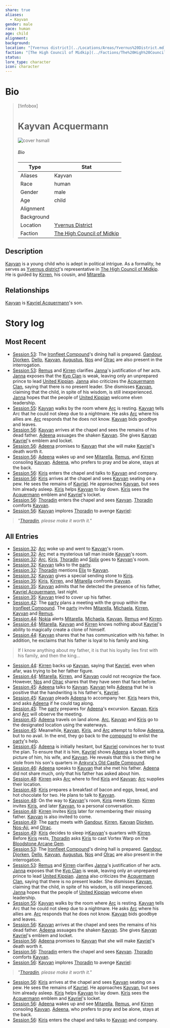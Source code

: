 ```yaml
---
share: true
aliases:
  - Kayvan
gender: male
race: human
age: child
alignment: 
background: 
location: "[Yvernus district](../Locations/Areas/Yvernus%20District.md)"
faction: "[The High Council of Midkip](../Factions/The%20High%20Council%20of%20Midkip.md)"
status: 
lore_type: character
icon: character
---
```

# Bio
> [!infobox]
> # Kayvan Acquermann
> ![cover hsmall](insertimage.png)
> ##### Bio
> | Type | Stat |
> | ---- | ---- |
> | Aliases | Kayvan|
> | Race| human |
> | Gender| male|
> | Age | child|
> | Alignment|| 
> | Background| |
> | Location|  [Yvernus District](../Locations/Areas/Yvernus%20District.md)|
> | Faction| [The High Council of Midkip](../Factions/The%20High%20Council%20of%20Midkip.md)| 
## Description
[Kayvan](Kayvan%20Acquermann.md) is a young child who is adept in political intrigue. As a formality, he serves as [Yvernus district](../Locations/Areas/Yvernus%20District.md)'s representative in [The High Council of Midkip](../Factions/The%20High%20Council%20of%20Midkip.md). He is guided by [Kirren](./Kirren%20Acquermann.md), his cousin, and [Mitarella](./Mitarella%20Randall.md).
## Relationships
[Kayvan](Kayvan%20Acquermann.md) is [Kayriel Acquermann](./Kayriel%20Acquermann.md)'s son.
# Story log
## Most Recent
- [Session 53](../Session%20Log/Session%2053.md): The [Ironfleet Compound](Ironfleet%20Compound.md)'s dining hall is prepared. [Gandour](Gandour%20Ironfleet.md), [Djorken](Djorken%20Veegar.md), [Dello](Dello%20Stoneshard.md), [Kayvan](Kayvan%20Acquermann.md), [Augustus](Augustus.md), [Nos](Nos-Aji.md) and [Olrac](Olrac.md) are also present in the interrogation.
- [Session 53](../Session%20Log/Session%2053.md): [Remus](Remus%20Kyp.md) and [Kirren](Kirren%20Acquermann.md) clarifies [Janna](Janna%20Furwish.md)'s justification of her acts. [Janna](Janna%20Furwish.md) exposes that the [Kyp Clan](Kyp%20Clan.md) is weak, leaving only an unprepared prince to lead [United Kippian](Kingdom%20of%20United%20Kippian.md). [Janna](Janna%20Furwish.md) also criticizes the [Acquermann Clan](Acquermann%20Clan.md), saying that there is no present leader. She dismisses [Kayvan](Kayvan%20Acquermann.md), claiming that the child, in spite of his wisdom, is still inexperienced. [Janna](Janna%20Furwish.md) hopes that the people of [United Kippian](Kingdom%20of%20United%20Kippian.md) welcome elven leadership.
- [Session 55](../Session%20Log/Session%2055.md): [Kayvan](Kayvan%20Acquermann.md) walks by the room where [Arc](Arc.md) is resting. [Kayvan](Kayvan%20Acquermann.md) tells Arc that he could not sleep due to a nightmare. He asks [Arc](Arc.md) where his allies are. [Arc](Arc.md) responds that he does not know. [Kayvan](Kayvan%20Acquermann.md) bids goodbye and leaves.
- [Session 56](../Session%20Log/Session%2056.md): [Kayvan](Kayvan%20Acquermann.md) arrives at the chapel and sees the remains of his dead father. [Adeena](Adeena%20Oberon.md) assuages the shaken [Kayvan](Kayvan%20Acquermann.md). She gives [Kayvan](Kayvan%20Acquermann.md) [Kayriel](Kayriel%20Acquermann.md)'s emblem and locket.
- [Session 56](../Session%20Log/Session%2056.md): [Adeena](Adeena%20Oberon.md) promises to [Kayvan](Kayvan%20Acquermann.md) that she will make [Kayriel](Kayriel%20Acquermann.md)'s death worth it.
- [Session 56](../Session%20Log/Session%2056.md): [Adeena](Adeena%20Oberon.md) wakes up and see [Mitarella](Mitarella%20Randall.md), [Remus](Remus%20Kyp.md), and [Kirren](Kirren%20Acquermann.md) consoling [Kayvan](Kayvan%20Acquermann.md). [Adeena](Adeena%20Oberon.md), who prefers to pray and be alone, stays at the back.
- [Session 56](../Session%20Log/Session%2056.md): [Kiris](Kiris%20Acquermann.md) enters the chapel and talks to [Kayvan](Kayvan%20Acquermann.md) and company.
- [Session 56](../Session%20Log/Session%2056.md): [Kiris](Kiris%20Acquermann.md) arrives at the chapel and sees [Kayvan](Kayvan%20Acquermann.md) seating on a pew. He sees the remains of [Kayriel](Kayriel%20Acquermann.md). He approaches [Kayvan](Kayvan%20Acquermann.md), but sees him already asleep. [Kiris](Kiris%20Acquermann.md) helps [Kayvan](Kayvan%20Acquermann.md) to lay down. [Kiris](Kiris%20Acquermann.md) sees the [Acquermann](Acquermann%20Clan.md) emblem and [Kayriel](Kayriel%20Acquermann.md)'s locket.
- [Session 56](../Session%20Log/Session%2056.md): [Thoradin](Thoradin%20Goodman.md) enters the chapel and sees [Kayvan](Kayvan%20Acquermann.md). [Thoradin](Thoradin%20Goodman.md) comforts [Kayvan](Kayvan%20Acquermann.md).
- [Session 56](../Session%20Log/Session%2056.md): [Kayvan](Kayvan%20Acquermann.md) implores [Thoradin](Thoradin%20Goodman.md) to avenge [Kayriel](Kayriel%20Acquermann.md):
> *"[Thoradin](Thoradin%20Goodman.md), please make it worth it."*

## All Entries
- [Session 32](../../Session%2032.md): [Arc](Arc.md) woke up and went to [Kayvan](Kayvan%20Acquermann.md)'s room.
- [Session 32](../../Session%2032.md): [Arc](Arc.md) met a mysterious tall man inside [Kayvan](Kayvan%20Acquermann.md)'s room.
- [Session 32](../../Session%2032.md): [Arc](Arc.md), [Kiris](Kiris%20Acquermann.md), [Thoradin](Thoradin%20Goodman.md) and [Splix](Spraugh%20'Splix'%20Calix.md) goes to [Kayvan](Kayvan%20Acquermann.md)'s room.
- [Session 32](../../Session%2032.md): [Kayvan](Kayvan%20Acquermann.md) talks to the [party](Seven%20Up....md).
- [Session 32](../../Session%2032.md): [Thoradin](Thoradin%20Goodman.md) mentions [Elix](Elix%20Claymore.md) to [Kayvan](Kayvan%20Acquermann.md).
- [Session 32](../../Session%2032.md): [Kayvan](Kayvan%20Acquermann.md) gives a special sending stone to [Kiris](Kiris%20Acquermann.md).
- [Session 35](../../Session%2035.md): [Kiris](Kiris%20Acquermann.md), [Kirren](Kirren%20Acquermann.md), and [Mitarella](Mitarella%20Randall.md) confronts [Kayvan](Kayvan%20Acquermann.md).
- [Session 35](../../Session%2035.md): [Kayvan](Kayvan%20Acquermann.md) admits that he detected the presence of his father, [Kayriel Acquermann](Kayriel%20Acquermann.md), last night.
- [Session 35](../../Session%2035.md): [Kayvan](Kayvan%20Acquermann.md) tried to cover up his father.
- [Session 42](../Session%20Log/Session%2042.md): The [party](Seven%20Up....md) plans a meeting with the group within the [Ironfleet Compound](Ironfleet%20Compound.md). The [party](Seven%20Up....md) invites [Mitarella](Mitarella%20Randall.md), [Michaela](Michaela%20Randall.md), [Kirren](Kirren%20Acquermann.md), [Kayvan](Kayvan%20Acquermann.md) and [Remus](Remus%20Kyp.md).
- [Session 44](../Session%20Log/Session%2044.md): [Nokia](Nokia.md) alerts [Mitarella](Mitarella%20Randall.md), [Michaela](Michaela%20Randall.md), [Kayvan](Kayvan%20Acquermann.md), [Remus](Remus%20Kyp.md) and [Kirren](Kirren%20Acquermann.md).
- [Session 44](../Session%20Log/Session%2044.md): [Mitarella](Mitarella%20Randall.md), [Kayvan](Kayvan%20Acquermann.md) and [Kirren](Kirren%20Acquermann.md) knows nothing about [Kayriel](Kayriel%20Acquermann.md)'s ability to magically create a clone of himself.
- [Session 44](../Session%20Log/Session%2044.md): [Kayvan](Kayvan%20Acquermann.md) shares that he has communication with his father. In addition, he exclaims that his father is loyal to his family and king.
> If I know anything about my father, it is that his loyalty lies first with his family, and then the king...
- [Session 44](../Session%20Log/Session%2044.md): [Kirren](Kirren%20Acquermann.md) backs up [Kayvan](Kayvan%20Acquermann.md), saying that [Kayriel](Kayriel%20Acquermann.md), even when afar, was trying to be her father figure.
- [Session 44](../Session%20Log/Session%2044.md): [Mitarella](Mitarella%20Randall.md), [Kirren](Kirren%20Acquermann.md), and [Kayvan](Kayvan%20Acquermann.md) could not recognize the face. However, [Nos](Nos-Aji.md) and [Olrac](Olrac.md) shares that they have seen that face before.
- [Session 45](../Session%20Log/Session%2045.md): [Adeena](Adeena%20Oberon.md) talks to [Kayvan](Kayvan%20Acquermann.md). [Kayvan](Kayvan%20Acquermann.md) tells [Adeena](Adeena%20Oberon.md) that he is positive that the handwriting is his father's, [Kayriel](Kayriel%20Acquermann.md).
- [Session 45](../Session%20Log/Session%2045.md): [Kayvan](Kayvan%20Acquermann.md) pleads [Adeena](Adeena%20Oberon.md) to accompany her. [Kiris](Kiris%20Acquermann.md) hears this, and asks [Adeena](Adeena%20Oberon.md) if he could tag along.
- [Session 45](../Session%20Log/Session%2045.md): The [party](Seven%20Up....md) prepares for [Adeena](Adeena%20Oberon.md)'s excursion. [Kayvan](Kayvan%20Acquermann.md), [Kiris](Kiris%20Acquermann.md) and [Arc](Arc.md) will observe the meeting.
- [Session 45](../Session%20Log/Session%2045.md): [Adeena](Adeena%20Oberon.md) travels on land alone. [Arc](Arc.md), [Kayvan](Kayvan%20Acquermann.md) and [Kiris](Kiris%20Acquermann.md) go to the designated location using the waterways.
- [Session 45](../Session%20Log/Session%2045.md): Meanwhile, [Kayvan](Kayvan%20Acquermann.md), [Kiris](Kiris%20Acquermann.md), and [Arc](Arc.md) attempt to follow [Adeena](Adeena%20Oberon.md), but to no avail. In the end, they go back to the [compound](Ironfleet%20Compound.md) to enlist the [party](Seven%20Up....md)'s help.
- [Session 45](../Session%20Log/Session%2045.md): [Adeena](Adeena%20Oberon.md) is initially hesitant, but [Kayriel](Kayriel%20Acquermann.md) convinces her to trust the plan. To ensure that it is him, [Kayriel](Kayriel%20Acquermann.md) shows [Adeena](Adeena%20Oberon.md) a locket with a picture of him, his wife, and [Kayvan](Kayvan%20Acquermann.md). He reveals that this is the thing he stole from his son's quarters in [Ankyra's Old Castle Compound](Ankyra's%20Old%20Castle%20Compound.md).
- [Session 46](../Session%20Log/Session%2046.md): [Adeena](Adeena%20Oberon.md) speaks to [Kayvan](Kayvan%20Acquermann.md) that she met his father. [Adeena](Adeena%20Oberon.md) did not share much, only that his father has asked about him.
- [Session 48](../Session%20Log/Session%2048.md): [Kirren](Kirren%20Acquermann.md) asks [Arc](Arc.md) where to find [Kiris](Kiris%20Acquermann.md) and [Kayvan](Kayvan%20Acquermann.md); [Arc](Arc.md) supplies their location.
- [Session 48](../Session%20Log/Session%2048.md): [Kiris](Kiris%20Acquermann.md) prepares a breakfast of bacon and eggs, bread, and hot chocolate for two. He plans to talk to [Kayvan](Kayvan%20Acquermann.md).
- [Session 48](../Session%20Log/Session%2048.md): On the way to [Kayvan](Kayvan%20Acquermann.md)'s room, [Kiris](Kiris%20Acquermann.md) meets [Kirren](Kirren%20Acquermann.md). [Kirren](Kirren%20Acquermann.md) invites [Kiris](Kiris%20Acquermann.md), and later [Kayvan](Kayvan%20Acquermann.md), to a personal conversation.
- [Session 48](../Session%20Log/Session%2048.md): [Kirren](Kirren%20Acquermann.md) invites [Kiris](Kiris%20Acquermann.md) later for remembering their missing father. [Kayvan](Kayvan%20Acquermann.md) is also invited to come.
- [Session 49](../Session%20Log/Session%2049.md): The [party](Seven%20Up....md) meets with [Gandour](Gandour%20Ironfleet.md), [Kirren](Kirren%20Acquermann.md), [Kayvan](Kayvan%20Acquermann.md) [Djorken](Djorken%20Veegar.md), [Nos-Aji](Nos-Aji.md), and [Olrac](Olrac.md).
- [Session 49](../Session%20Log/Session%2049.md): [Kiris](Kiris%20Acquermann.md) decides to sleep in[Kayvan](Kayvan%20Acquermann.md)'s quarters with [Kirren](Kirren%20Acquermann.md). Before [Kiris](Kiris%20Acquermann.md) rests, [Thoradin](Thoradin%20Goodman.md) asks [Kiris](Kiris%20Acquermann.md) to cast Vortex Warp on the [Bloodstone Arcane Gem](Bloodstone%20Arcane%20Gem.md).
- [Session 53](../Session%20Log/Session%2053.md): The [Ironfleet Compound](Ironfleet%20Compound.md)'s dining hall is prepared. [Gandour](Gandour%20Ironfleet.md), [Djorken](Djorken%20Veegar.md), [Dello](Dello%20Stoneshard.md), [Kayvan](Kayvan%20Acquermann.md), [Augustus](Augustus.md), [Nos](Nos-Aji.md) and [Olrac](Olrac.md) are also present in the interrogation.
- [Session 53](../Session%20Log/Session%2053.md): [Remus](Remus%20Kyp.md) and [Kirren](Kirren%20Acquermann.md) clarifies [Janna](Janna%20Furwish.md)'s justification of her acts. [Janna](Janna%20Furwish.md) exposes that the [Kyp Clan](Kyp%20Clan.md) is weak, leaving only an unprepared prince to lead [United Kippian](Kingdom%20of%20United%20Kippian.md). [Janna](Janna%20Furwish.md) also criticizes the [Acquermann Clan](Acquermann%20Clan.md), saying that there is no present leader. She dismisses [Kayvan](Kayvan%20Acquermann.md), claiming that the child, in spite of his wisdom, is still inexperienced. [Janna](Janna%20Furwish.md) hopes that the people of [United Kippian](Kingdom%20of%20United%20Kippian.md) welcome elven leadership.
- [Session 55](../Session%20Log/Session%2055.md): [Kayvan](Kayvan%20Acquermann.md) walks by the room where [Arc](Arc.md) is resting. [Kayvan](Kayvan%20Acquermann.md) tells Arc that he could not sleep due to a nightmare. He asks [Arc](Arc.md) where his allies are. [Arc](Arc.md) responds that he does not know. [Kayvan](Kayvan%20Acquermann.md) bids goodbye and leaves.
- [Session 56](../Session%20Log/Session%2056.md): [Kayvan](Kayvan%20Acquermann.md) arrives at the chapel and sees the remains of his dead father. [Adeena](Adeena%20Oberon.md) assuages the shaken [Kayvan](Kayvan%20Acquermann.md). She gives [Kayvan](Kayvan%20Acquermann.md) [Kayriel](Kayriel%20Acquermann.md)'s emblem and locket.
- [Session 56](../Session%20Log/Session%2056.md): [Adeena](Adeena%20Oberon.md) promises to [Kayvan](Kayvan%20Acquermann.md) that she will make [Kayriel](Kayriel%20Acquermann.md)'s death worth it.
- [Session 56](../Session%20Log/Session%2056.md): [Thoradin](Thoradin%20Goodman.md) enters the chapel and sees [Kayvan](Kayvan%20Acquermann.md). [Thoradin](Thoradin%20Goodman.md) comforts [Kayvan](Kayvan%20Acquermann.md).
- [Session 56](../Session%20Log/Session%2056.md): [Kayvan](Kayvan%20Acquermann.md) implores [Thoradin](Thoradin%20Goodman.md) to avenge [Kayriel](Kayriel%20Acquermann.md):
> *"[Thoradin](Thoradin%20Goodman.md), please make it worth it."*
- [Session 56](../Session%20Log/Session%2056.md): [Kiris](Kiris%20Acquermann.md) arrives at the chapel and sees [Kayvan](Kayvan%20Acquermann.md) seating on a pew. He sees the remains of [Kayriel](Kayriel%20Acquermann.md). He approaches [Kayvan](Kayvan%20Acquermann.md), but sees him already asleep. [Kiris](Kiris%20Acquermann.md) helps [Kayvan](Kayvan%20Acquermann.md) to lay down. [Kiris](Kiris%20Acquermann.md) sees the [Acquermann](Acquermann%20Clan.md) emblem and [Kayriel](Kayriel%20Acquermann.md)'s locket.
- [Session 56](../Session%20Log/Session%2056.md): [Adeena](Adeena%20Oberon.md) wakes up and see [Mitarella](Mitarella%20Randall.md), [Remus](Remus%20Kyp.md), and [Kirren](Kirren%20Acquermann.md) consoling [Kayvan](Kayvan%20Acquermann.md). [Adeena](Adeena%20Oberon.md), who prefers to pray and be alone, stays at the back.
- [Session 56](../Session%20Log/Session%2056.md): [Kiris](Kiris%20Acquermann.md) enters the chapel and talks to [Kayvan](Kayvan%20Acquermann.md) and company.
